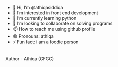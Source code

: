 - 👋 Hi, I’m @athiqasiddiqa
- 👀 I’m interested in front end development
- 🌱 I’m currently learning python
- 💞️ I’m looking to collaborate on solving programs
- 📫 How to reach me using github profile
- 😄 Pronouns: athiqa
- ⚡ Fun fact: i am a foodie person

<!---
athiqasiddiqa/athiqasiddiqa is a ✨ special ✨ repository because its `README.md` (this file) appears on your GitHub profile.
You can click the Preview link to take a look at your changes.
--->

<br>
Author - Athiqa (GFGC)